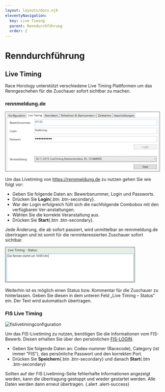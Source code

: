 ```yaml
---
layout: layouts/docs.njk
eleventyNavigation:
  key: Live Timing
  parent: Renndurchführung
  order: 2
---
```


# Renndurchführung

##	Live Timing 

Race Horology unterstützt verschiedene Live Timing Plattformen um das Renngeschehen für die Zuschauer sofort sichtbar zu machen.

###	rennmeldung.de

![rennmeldung](../../assets/images/de/rennmeldung.png)

Um das Livetiming von https://rennmeldung.de zu nutzen gehen Sie wie folgt vor:

-	Geben Sie folgende Daten an: Bewerbsnummer, Login und Passworts.
-	Drücken Sie **Login**{.btn .btn-secondary}.
-	War der Login erfolgreich füllt sich die nachfolgende Combobox mit den verfügbaren Ver-anstaltungen. 
-	Wählen Sie die korrekte Veranstaltung aus.
-	Drücken Sie **Start**{.btn .btn-secondary}.

Jede Änderung, die ab sofort passiert, wird unmittelbar an rennmeldung.de übertragen und ist somit für die renninteressierten Zuschauer sofort sichtbar.

![livetimingstatus](../../assets/images/de/livetimingstatus.png)

Weiterhin ist es möglich einen Status bzw. Kommentar für die Zuschauer zu hinterlassen. Geben Sie diesen in dem unteren Feld „Live Timing – Status“ ein. Der Text wird automatisch übertragen.

###	FIS Live Timing

![fislivetimingconfiguration](../../assets/images/de/livetimingfis.png)

Um das FIS-Livetiming zu nutzen, benötigen Sie die Informationen vom FIS-Bewerb. Diesen erhalten Sie über den persönlichen [FIS-LOGIN](https://data.fis-ski.com/member-section/live-races-registration.html).

- Geben Sie folgende Daten an: Codex-nummer (Racecode), Category (ist immer "FIS"), das persönliche Passwort und den korrekten Port.
- Drücken Sie **Speichern**{.btn .btn-secondary} und danach **Start**{.btn .btn-secondary}

Sollten auf der FIS Livetiming-Seite fehlerhafte Informationen angezeigt werden, kann die übertragung gestoppt und wieder gestartet werden. Alle Daten werden dann erneut übertragen.  {.alert .alert-success}